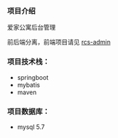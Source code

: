 
### 项目介绍

爱家公寓后台管理

前后端分离，前端项目请见  [rcs-admin](https://github.com/fikyair/rcs-admin)

### 项目技术栈：
- springboot
- mybatis
- maven

### 项目数据库：
- mysql 5.7
